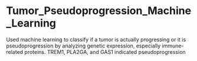 # Tumor_Pseudoprogression_Machine_Learning
Used machine learning to classify if a tumor is actually progressing or it is pseudoprogression by analyzing genetic expression, especially immune-related proteins. TREM1, PLA2GA, and GAS1 indicated pseudoprogression
